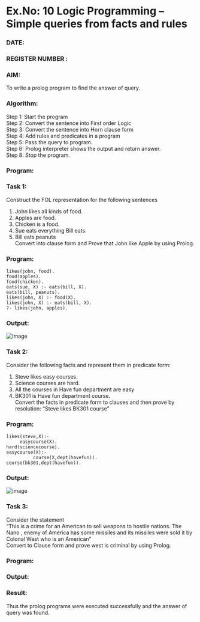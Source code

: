 # Ex.No: 10  Logic Programming –  Simple queries from facts and rules
### DATE:                                                                            
### REGISTER NUMBER : 
### AIM: 
To write a prolog program to find the answer of query. 
###  Algorithm:
 Step 1: Start the program <br> 
 Step 2: Convert the sentence into First order Logic  <br> 
 Step 3:  Convert the sentence into Horn clause form  <br> 
 Step 4: Add rules and predicates in a program   <br> 
 Step 5:  Pass the query to program. <br> 
 Step 6: Prolog interpreter shows the output and return answer. <br> 
 Step 8:  Stop the program.
### Program:
### Task 1:
Construct the FOL representation for the following sentences <br> 
1.	John likes all kinds of food.  <br> 
2.	Apples are food.  <br> 
3.	Chicken is a food.  <br> 
4.	Sue eats everything Bill eats. <br> 
5.	 Bill eats peanuts  <br> 
   Convert into clause form and Prove that John like Apple by using Prolog. <br> 
### Program:
```
likes(john, food).
food(apples).
food(chicken).
eats(sue, X) :- eats(bill, X).
eats(bill, peanuts).
likes(john, X) :- food(X).
likes(john, X) :- eats(bill, X).
?- likes(john, apples).
```

### Output:
![image](https://github.com/Chandru0021/AI_Lab_2023-24/assets/131637082/1277a537-1433-4179-92ab-54c657de39e0)

### Task 2:
Consider the following facts and represent them in predicate form: <br>              
1.	Steve likes easy courses. <br> 
2.	Science courses are hard. <br> 
3. All the courses in Have fun department are easy <br> 
4. BK301 is Have fun department course.<br> 
Convert the facts in predicate form to clauses and then prove by resolution: “Steve likes BK301 course”<br> 

### Program:
```
likes(steve,X):-
     easycourse(X).
hard(sciencecourse).
easycourse(X):-
          course(X,dept(havefun)).
course(bk301,dept(havefun)).
```
### Output:
![image](https://github.com/Chandru0021/AI_Lab_2023-24/assets/131637082/7ff2db61-a2d5-4b6b-a70e-adac9e89f4f6)

### Task 3:
Consider the statement <br> 
“This is a crime for an American to sell weapons to hostile nations. The Nano , enemy of America has some missiles and its missiles were sold it by Colonal West who is an American” <br> 
Convert to Clause form and prove west is criminal by using Prolog.<br> 
### Program:


### Output:

### Result:
Thus the prolog programs were executed successfully and the answer of query was found.
